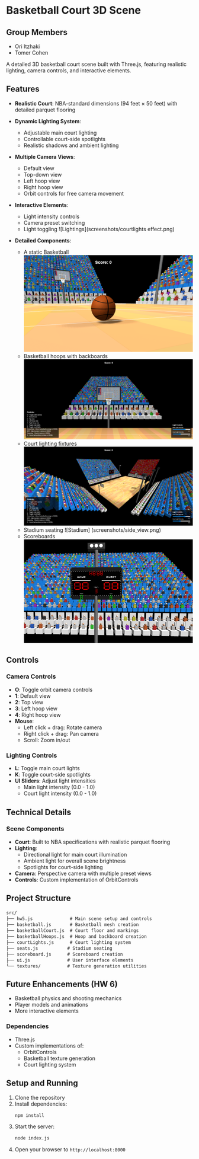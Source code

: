 # Basketball Court 3D Scene

## Group Members
- Ori Itzhaki
- Tomer Cohen

A detailed 3D basketball court scene built with Three.js, featuring realistic lighting, camera controls, and interactive elements.

## Features

- **Realistic Court**: NBA-standard dimensions (94 feet × 50 feet) with detailed parquet flooring
- **Dynamic Lighting System**:
  - Adjustable main court lighting
  - Controllable court-side spotlights
  - Realistic shadows and ambient lighting
- **Multiple Camera Views**:
  - Default view
  - Top-down view
  - Left hoop view
  - Right hoop view
  - Orbit controls for free camera movement
- **Interactive Elements**:
  - Light intensity controls
  - Camera preset switching
  - Light toggling
  ![Lightings](screenshots/courtlights effect.png)

- **Detailed Components**:
  - A static Basketball
  ![Basketball](screenshots/Basketball_view.png)
  - Basketball hoops with backboards
  ![Basketball Hoops](screenshots/hoop_freethrow_view.png)
  - Court lighting fixtures
  ![All court view](screenshots/all_court_view_with_controls.png)
  - Stadium seating
  ![Stadium] (screenshots/side_view.png)
  - Scoreboards
  ![Score Boards](screenshots/Scoreboard_view.png)


## Controls

### Camera Controls
- **O**: Toggle orbit camera controls
- **1**: Default view
- **2**: Top view
- **3**: Left hoop view
- **4**: Right hoop view
- **Mouse**: 
  - Left click + drag: Rotate camera
  - Right click + drag: Pan camera
  - Scroll: Zoom in/out

### Lighting Controls
- **L**: Toggle main court lights
- **K**: Toggle court-side spotlights
- **UI Sliders**: Adjust light intensities
  - Main light intensity (0.0 - 1.0)
  - Court light intensity (0.0 - 1.0)

## Technical Details

### Scene Components
- **Court**: Built to NBA specifications with realistic parquet flooring
- **Lighting**: 
  - Directional light for main court illumination
  - Ambient light for overall scene brightness
  - Spotlights for court-side lighting
- **Camera**: Perspective camera with multiple preset views
- **Controls**: Custom implementation of OrbitControls


## Project Structure

```
src/
├── hw5.js              # Main scene setup and controls
├── basketball.js       # Basketball mesh creation
├── basketballCourt.js  # Court floor and markings
├── basketballHoops.js  # Hoop and backboard creation
├── courtLights.js      # Court lighting system
├── seats.js           # Stadium seating
├── scoreboard.js      # Scoreboard creation
├── ui.js              # User interface elements
└── textures/          # Texture generation utilities
```

## Future Enhancements (HW 6)

- Basketball physics and shooting mechanics
- Player models and animations
- More interactive elements

### Dependencies
- Three.js
- Custom implementations of:
  - OrbitControls
  - Basketball texture generation
  - Court lighting system

## Setup and Running

1. Clone the repository
2. Install dependencies:
   ```bash
   npm install
   ```
3. Start the server:
   ```bash
   node index.js
   ```
4. Open your browser to `http://localhost:8000`

